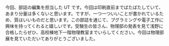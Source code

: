 今回、部誌の編集を担当した UT です。今回は印刷直前までばたばたしていて、あまり分量は多くないと思います。ですが、一つ一ついいことが書かれているため、質はいいものだと思います。この部誌を通じて、プグラミングや電子工作に興味を持ってくれると嬉しいです。受験生の皆さん、物理部の発表を見て浅野に合格したらぜひ、高校棟地下一階物理教室までいらしてください。今回は物理部展を見ていただいてありがとうございました。